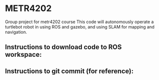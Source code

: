 # METR4202
Group project for metr4202 course
This code will autonomously operate a turtlebot robot in using ROS and gazebo, and using SLAM for mapping and navigation.

Instructions to download code to ROS workspace:
------------------

Instructions to git commit (for reference):
----------------------
